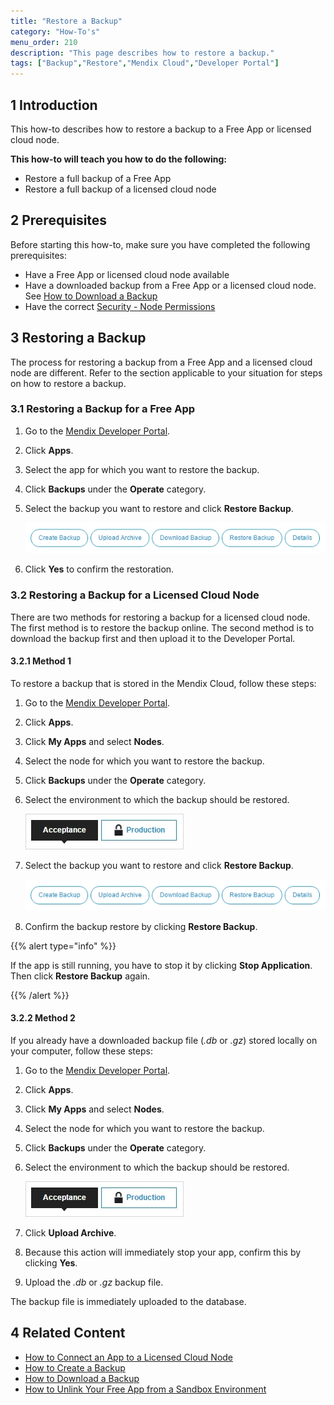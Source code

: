 ```yaml
---
title: "Restore a Backup"
category: "How-To's"
menu_order: 210
description: "This page describes how to restore a backup."
tags: ["Backup","Restore","Mendix Cloud","Developer Portal"]
---
```


## 1 Introduction
This how-to describes how to restore a backup to a Free App or licensed cloud node.

**This how-to will teach you how to do the following:**

* Restore a full backup of a Free App
* Restore a full backup of a licensed cloud node

## 2 Prerequisites

Before starting this how-to, make sure you have completed the following prerequisites:

* Have a Free App or licensed cloud node available
* Have a downloaded backup from a Free App or a licensed cloud node. See [How to Download a Backup](/developerportal/howto/how-to-download-a-backup)
* Have the correct [Security - Node Permissions](/developerportal/settings/node-permissions)

## 3 Restoring a Backup

The process for restoring a backup from a Free App and a licensed cloud node are different. Refer to the section applicable to your situation for steps on how to restore a backup.

### 3.1 Restoring a Backup for a Free App

1. Go to the [Mendix Developer Portal](http://home.mendix.com).
2. Click **Apps**.
3. Select the app for which you want to restore the backup.
4. Click **Backups** under the **Operate** category.
5. Select the backup you want to restore and click **Restore Backup**.

    ![](attachments/restore-a-backup/backupoptions.jpg)

6. Click **Yes** to confirm the restoration.

### 3.2 Restoring a Backup for a Licensed Cloud Node

There are two methods for restoring a backup for a licensed cloud node. The first method is to restore the backup online. The second method is to download the backup first and then upload it to the Developer Portal.

#### 3.2.1 Method 1

To restore a backup that is stored in the Mendix Cloud, follow these steps:

1. Go to the [Mendix Developer Portal](http://home.mendix.com).
2. Click **Apps**.
3. Click **My Apps** and select **Nodes**.
4. Select the node for which you want to restore the backup.
5. Click **Backups** under the **Operate** category.
6. Select the environment to which the backup should be restored.

    ![](attachments/restore-a-backup/environment.jpg)

7. Select the backup you want to restore and click **Restore Backup**.

    ![](attachments/restore-a-backup/backupoptions.jpg)

8. Confirm the backup restore by clicking **Restore Backup**.

{{% alert type="info" %}}

If the app is still running, you have to stop it by clicking **Stop Application**. Then click **Restore Backup** again.

{{% /alert %}}

#### 3.2.2 Method 2

If you already have a downloaded backup file (*.db* or *.gz*) stored locally on your computer, follow these steps:

1. Go to the [Mendix Developer Portal](http://home.mendix.com).
2. Click **Apps**.
3. Click **My Apps** and select **Nodes**.
4. Select the node for which you want to restore the backup.
5. Click **Backups** under the **Operate** category.
6. Select the environment to which the backup should be restored.

    ![](attachments/restore-a-backup/environment.jpg)

7. Click **Upload Archive**.
8. Because this action will immediately stop your app, confirm this by clicking **Yes**.
9. Upload the *.db* or *.gz* backup file.

The backup file is immediately uploaded to the database.

## 4 Related Content

* [How to Connect an App to a Licensed Cloud Node](/developerportal/deploy/how-to-link-app-to-node)
* [How to Create a Backup](how-to-create-backup)
* [How to Download a Backup](how-to-download-a-backup)
* [How to Unlink Your Free App from a Sandbox Environment](/developerportal/deploy/how-to-unlink-sandbox)
